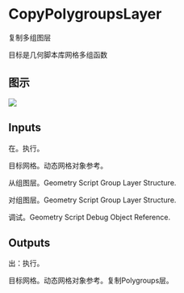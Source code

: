 # CopyPolygroupsLayer

复制多组图层

目标是几何脚本库网格多组函数

## 图示

![]($-20221218-19123715.png)

## Inputs

在。执行。

目标网格。动态网格对象参考。

从组图层。Geometry Script Group Layer Structure.

对组图层。Geometry Script Group Layer Structure.

调试。Geometry Script Debug Object Reference.  

## Outputs

出：执行。

目标网格。动态网格对象参考。复制Polygroups层。
